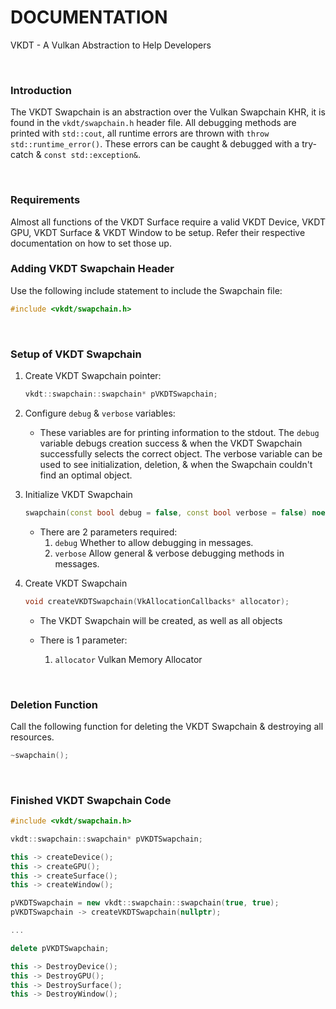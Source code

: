 # DOCUMENTATION

VKDT - A Vulkan Abstraction to Help Developers

<br>

### Introduction

The VKDT Swapchain is an abstraction over the Vulkan Swapchain KHR, it is found in the `vkdt/swapchain.h` header file.
All debugging methods are printed with `std::cout`, all runtime errors are thrown with `throw std::runtime_error()`. These errors can be caught & debugged with a try-catch & `const std::exception&`.

<br>

### Requirements

Almost all functions of the VKDT Surface require a valid VKDT Device, VKDT GPU, VKDT Surface & VKDT Window to be setup. Refer their respective documentation on how to set those up.
<br>

### Adding VKDT Swapchain Header

Use the following include statement to include the Swapchain file:
```cpp
#include <vkdt/swapchain.h>
```

<br>

### Setup of VKDT Swapchain

1. Create VKDT Swapchain pointer:
	```cpp
	vkdt::swapchain::swapchain* pVKDTSwapchain;
	```

2. Configure `debug` & `verbose` variables:
	- These variables are for printing information to the stdout. The `debug` variable debugs creation success & when the VKDT Swapchain successfully selects the correct object. The verbose variable can be used to see initialization, deletion, & when the Swapchain couldn't find an optimal object.

3. Initialize VKDT Swapchain
	```cpp
	swapchain(const bool debug = false, const bool verbose = false) noexcept;
	```

	- There are 2 parameters required:
		1. `debug` Whether to allow debugging in messages.
		2. `verbose` Allow general & verbose debugging methods in messages.

3. Create VKDT Swapchain
	```cpp
	void createVKDTSwapchain(VkAllocationCallbacks* allocator);
	```

	- The VKDT Swapchain will be created, as well as all objects

	- There is 1 parameter:
		1. `allocator` Vulkan Memory Allocator

<br>

### Deletion Function

Call the following function for deleting the VKDT Swapchain & destroying all resources.

```cpp
~swapchain();
```

<br>

### Finished VKDT Swapchain Code

```cpp
#include <vkdt/swapchain.h>

vkdt::swapchain::swapchain* pVKDTSwapchain;

this -> createDevice();
this -> createGPU();
this -> createSurface();
this -> createWindow();

pVKDTSwapchain = new vkdt::swapchain::swapchain(true, true);
pVKDTSwapchain -> createVKDTSwapchain(nullptr);

...

delete pVKDTSwapchain;

this -> DestroyDevice();
this -> DestroyGPU();
this -> DestroySurface();
this -> DestroyWindow();
```